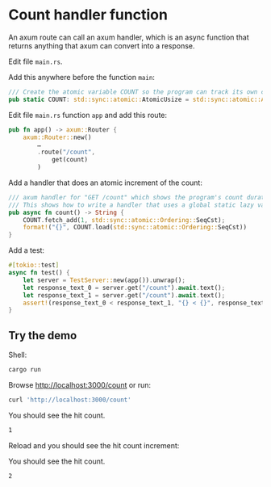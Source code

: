 # Count handler function

An axum route can call an axum handler, which is an async function that returns
anything that axum can convert into a response.

Edit file `main.rs`.

Add this anywhere before the function `main`:

```rust
/// Create the atomic variable COUNT so the program can track its own count.
pub static COUNT: std::sync::atomic::AtomicUsize = std::sync::atomic::AtomicUsize::new(0);
```

Edit file `main.rs` function `app` and add this route:

```rust
pub fn app() -> axum::Router {
    axum::Router::new()
        …
        .route("/count",
            get(count)
        )
```

Add a handler that does an atomic increment of the count:

```rust
/// axum handler for "GET /count" which shows the program's count duration.
/// This shows how to write a handler that uses a global static lazy value.
pub async fn count() -> String {
    COUNT.fetch_add(1, std::sync::atomic::Ordering::SeqCst);
    format!("{}", COUNT.load(std::sync::atomic::Ordering::SeqCst))
}
```

Add a test:

```rust
#[tokio::test]
async fn test() {
    let server = TestServer::new(app()).unwrap();
    let response_text_0 = server.get("/count").await.text();
    let response_text_1 = server.get("/count").await.text();
    assert!(response_text_0 < response_text_1, "{} < {}", response_text_0, response_text_1);
}
```

## Try the demo

Shell:

```sh
cargo run
```

Browse <http://localhost:3000/count> or run:

```sh
curl 'http://localhost:3000/count'
```

You should see the hit count.

```txt
1
```

Reload and you should see the hit count increment:

You should see the hit count.

```txt
2
```
